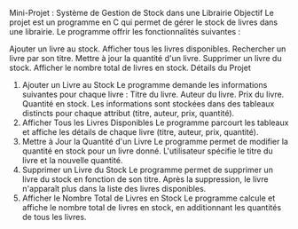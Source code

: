 Mini-Projet : Système de Gestion de Stock dans une Librairie
Objectif
Le projet est un programme en C qui permet de gérer le stock de livres dans une librairie. Le programme offrir les fonctionnalités suivantes :

Ajouter un livre au stock.
Afficher tous les livres disponibles.
Rechercher un livre par son titre.
Mettre à jour la quantité d'un livre.
Supprimer un livre du stock.
Afficher le nombre total de livres en stock.
Détails du Projet
1. Ajouter un Livre au Stock
Le programme demande les informations suivantes pour chaque livre :
Titre du livre.
Auteur du livre.
Prix du livre.
Quantité en stock.
Les informations sont stockées dans des tableaux distincts pour chaque attribut (titre, auteur, prix, quantité).
2. Afficher Tous les Livres Disponibles
Le programme parcourt les tableaux et affiche les détails de chaque livre (titre, auteur, prix, quantité).
3. Mettre à Jour la Quantité d'un Livre
Le programme permet de modifier la quantité en stock pour un livre donné.
L'utilisateur spécifie le titre du livre et la nouvelle quantité.
4. Supprimer un Livre du Stock
Le programme permet de supprimer un livre du stock en fonction de son titre.
Après la suppression, le livre n'apparaît plus dans la liste des livres disponibles.
5. Afficher le Nombre Total de Livres en Stock
Le programme calcule et affiche le nombre total de livres en stock, en additionnant les quantités de tous les livres.

